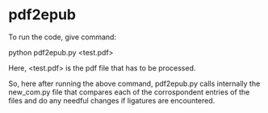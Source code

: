 # pdf2epub

To run the code, give command:

python pdf2epub.py <test.pdf>

Here, <test.pdf> is the pdf file that has to be processed.

So, here after running the above command, pdf2epub.py calls internally the new_com.py file that compares each of the corrospondent entries of the files and do any needful changes if ligatures are encountered.
